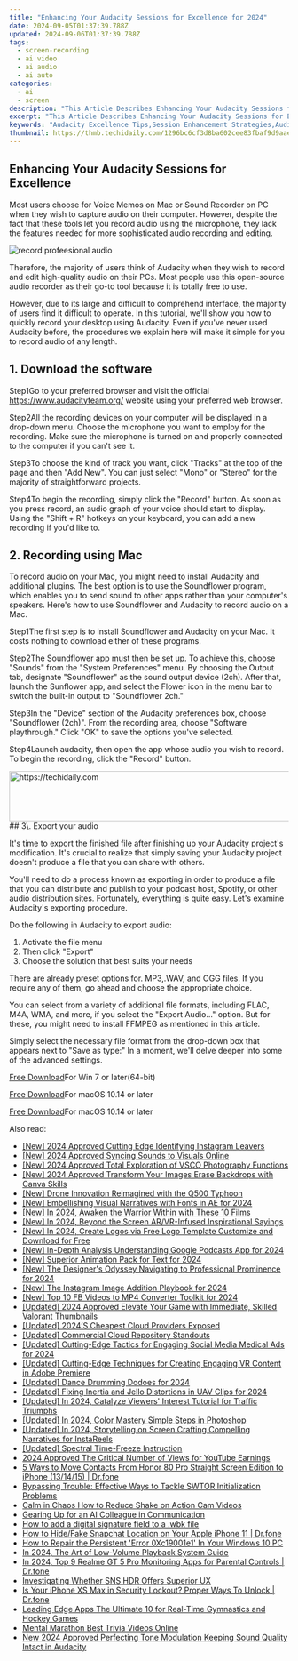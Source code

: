 ```yaml
---
title: "Enhancing Your Audacity Sessions for Excellence for 2024"
date: 2024-09-05T01:37:39.788Z
updated: 2024-09-06T01:37:39.788Z
tags: 
  - screen-recording
  - ai video
  - ai audio
  - ai auto
categories: 
  - ai
  - screen
description: "This Article Describes Enhancing Your Audacity Sessions for Excellence for 2024"
excerpt: "This Article Describes Enhancing Your Audacity Sessions for Excellence for 2024"
keywords: "Audacity Excellence Tips,Session Enhancement Strategies,Audio Quality Improvement,Audacity Masterclass,Excellent Audacity Techniques,Audacity Sound Optimization,Professional Audacity Practices"
thumbnail: https://thmb.techidaily.com/1296bc6cf3d8ba602cee83fbaf9d9aae0f41d750526e3d62954932be609de318.jpg
---
```


## Enhancing Your Audacity Sessions for Excellence

Most users choose for Voice Memos on Mac or Sound Recorder on PC when they wish to capture audio on their computer. However, despite the fact that these tools let you record audio using the microphone, they lack the features needed for more sophisticated audio recording and editing.

![record profeesional audio](https://images.wondershare.com/filmora/article-images/Audacity-add-audio.jpg)

Therefore, the majority of users think of Audacity when they wish to record and edit high-quality audio on their PCs. Most people use this open-source audio recorder as their go-to tool because it is totally free to use.

However, due to its large and difficult to comprehend interface, the majority of users find it difficult to operate. In this tutorial, we'll show you how to quickly record your desktop using Audacity. Even if you've never used Audacity before, the procedures we explain here will make it simple for you to record audio of any length.

## 1\. Download the software

Step1Go to your preferred browser and visit the official <https://www.audacityteam.org/> website using your preferred web browser.

Step2All the recording devices on your computer will be displayed in a drop-down menu. Choose the microphone you want to employ for the recording. Make sure the microphone is turned on and properly connected to the computer if you can't see it.

Step3To choose the kind of track you want, click "Tracks" at the top of the page and then "Add New". You can just select "Mono" or "Stereo" for the majority of straightforward projects.

Step4To begin the recording, simply click the "Record" button. As soon as you press record, an audio graph of your voice should start to display. Using the "Shift + R" hotkeys on your keyboard, you can add a new recording if you'd like to.

## 2\. Recording using Mac

To record audio on your Mac, you might need to install Audacity and additional plugins. The best option is to use the Soundflower program, which enables you to send sound to other apps rather than your computer's speakers. Here's how to use Soundflower and Audacity to record audio on a Mac.

Step1The first step is to install Soundflower and Audacity on your Mac. It costs nothing to download either of these programs.

Step2The Soundflower app must then be set up. To achieve this, choose "Sounds" from the "System Preferences" menu. By choosing the Output tab, designate "Soundflower" as the sound output device (2ch). After that, launch the Sunflower app, and select the Flower icon in the menu bar to switch the built-in output to "Soundflower 2ch."

Step3In the "Device" section of the Audacity preferences box, choose "Soundflower (2ch)". From the recording area, choose "Software playthrough." Click "OK" to save the options you've selected.

Step4Launch audacity, then open the app whose audio you wish to record. To begin the recording, click the "Record" button.

<!-- affiliate ads begin -->
<a href="https://imp.i357552.net/c/5597632/947750/11832" target="_top" id="947750">
  <img src="//a.impactradius-go.com/display-ad/11832-947750" border="0" alt="https://techidaily.com" width="728" height="90"/>
</a>
<img height="0" width="0" src="https://imp.i357552.net/i/5597632/947750/11832" style="position:absolute;visibility:hidden;" border="0" />
<!-- affiliate ads end -->
## 3\. Export your audio

It's time to export the finished file after finishing up your Audacity project's modification. It's crucial to realize that simply saving your Audacity project doesn't produce a file that you can share with others.

You'll need to do a process known as exporting in order to produce a file that you can distribute and publish to your podcast host, Spotify, or other audio distribution sites. Fortunately, everything is quite easy. Let's examine Audacity's exporting procedure.

Do the following in Audacity to export audio:

1. Activate the file menu
2. Then click "Export"
3. Choose the solution that best suits your needs

There are already preset options for. MP3,.WAV, and OGG files. If you require any of them, go ahead and choose the appropriate choice.

You can select from a variety of additional file formats, including FLAC, M4A, WMA, and more, if you select the "Export Audio..." option. But for these, you might need to install FFMPEG as mentioned in this article.

Simply select the necessary file format from the drop-down box that appears next to "Save as type:" In a moment, we'll delve deeper into some of the advanced settings.

[Free Download](https://tools.techidaily.com/wondershare/filmora/download/)For Win 7 or later(64-bit)

[Free Download](https://tools.techidaily.com/wondershare/filmora/download/)For macOS 10.14 or later

[Free Download](https://tools.techidaily.com/wondershare/filmora/download/)For macOS 10.14 or later

<ins class="adsbygoogle"
     style="display:block"
     data-ad-format="autorelaxed"
     data-ad-client="ca-pub-7571918770474297"
     data-ad-slot="1223367746"></ins>

<ins class="adsbygoogle"
     style="display:block"
     data-ad-format="autorelaxed"
     data-ad-client="ca-pub-7571918770474297"
     data-ad-slot="1223367746"></ins>



<ins class="adsbygoogle"
     style="display:block"
     data-ad-client="ca-pub-7571918770474297"
     data-ad-slot="8358498916"
     data-ad-format="auto"
     data-full-width-responsive="true"></ins>


<span class="atpl-alsoreadstyle">Also read:</span>
<div><ul>
<li><a href="https://instagram-video-recordings.techidaily.com/new-2024-approved-cutting-edge-identifying-instagram-leavers/"><u>[New] 2024 Approved  Cutting Edge  Identifying Instagram Leavers</u></a></li>
<li><a href="https://fox-direct.techidaily.com/new-2024-approved-syncing-sounds-to-visuals-online/"><u>[New] 2024 Approved  Syncing Sounds to Visuals Online</u></a></li>
<li><a href="https://fox-direct.techidaily.com/new-2024-approved-total-exploration-of-vsco-photography-functions/"><u>[New] 2024 Approved  Total Exploration of VSCO Photography Functions</u></a></li>
<li><a href="https://fox-direct.techidaily.com/new-2024-approved-transform-your-images-erase-backdrops-with-canva-skills/"><u>[New] 2024 Approved  Transform Your Images  Erase Backdrops with Canva Skills</u></a></li>
<li><a href="https://fox-direct.techidaily.com/new-drone-innovation-reimagined-with-the-q500-typhoon/"><u>[New] Drone Innovation Reimagined with the Q500 Typhoon</u></a></li>
<li><a href="https://fox-direct.techidaily.com/new-embellishing-visual-narratives-with-fonts-in-ae-for-2024/"><u>[New] Embellishing Visual Narratives with Fonts in AE for 2024</u></a></li>
<li><a href="https://fox-direct.techidaily.com/new-in-2024-awaken-the-warrior-within-with-these-10-films/"><u>[New] In 2024, Awaken the Warrior Within with These 10 Films</u></a></li>
<li><a href="https://fox-direct.techidaily.com/new-in-2024-beyond-the-screen-arvr-infused-inspirational-sayings/"><u>[New] In 2024, Beyond the Screen  AR/VR-Infused Inspirational Sayings</u></a></li>
<li><a href="https://fox-direct.techidaily.com/new-in-2024-create-logos-via-free-logo-template-customize-and-download-for-free/"><u>[New] In 2024, Create Logos via Free Logo Template Customize and Download for Free</u></a></li>
<li><a href="https://fox-direct.techidaily.com/new-in-depth-analysis-understanding-google-podcasts-app-for-2024/"><u>[New] In-Depth Analysis  Understanding Google Podcasts App for 2024</u></a></li>
<li><a href="https://fox-direct.techidaily.com/new-superior-animation-pack-for-text-for-2024/"><u>[New] Superior Animation Pack for Text for 2024</u></a></li>
<li><a href="https://fox-direct.techidaily.com/new-the-designers-odyssey-navigating-to-professional-prominence-for-2024/"><u>[New] The Designer's Odyssey  Navigating to Professional Prominence for 2024</u></a></li>
<li><a href="https://fox-direct.techidaily.com/new-the-instagram-image-addition-playbook-for-2024/"><u>[New] The Instagram Image Addition Playbook for 2024</u></a></li>
<li><a href="https://facebook-video-files.techidaily.com/new-top-10-fb-videos-to-mp4-converter-toolkit-for-2024/"><u>[New] Top 10 FB Videos to MP4 Converter Toolkit for 2024</u></a></li>
<li><a href="https://youtube-data.techidaily.com/ed-2024-approved-elevate-your-game-with-immediate-skilled-valorant-thumbnails/"><u>[Updated] 2024 Approved  Elevate Your Game with Immediate, Skilled Valorant Thumbnails</u></a></li>
<li><a href="https://extra-tips.techidaily.com/updated-2024s-cheapest-cloud-providers-exposed/"><u>[Updated] 2024’S Cheapest Cloud Providers Exposed</u></a></li>
<li><a href="https://extra-tips.techidaily.com/updated-commercial-cloud-repository-standouts/"><u>[Updated] Commercial Cloud Repository Standouts</u></a></li>
<li><a href="https://fox-direct.techidaily.com/updated-cutting-edge-tactics-for-engaging-social-media-medical-ads-for-2024/"><u>[Updated] Cutting-Edge Tactics for Engaging Social Media Medical Ads for 2024</u></a></li>
<li><a href="https://fox-direct.techidaily.com/updated-cutting-edge-techniques-for-creating-engaging-vr-content-in-adobe-premiere/"><u>[Updated] Cutting-Edge Techniques for Creating Engaging VR Content in Adobe Premiere</u></a></li>
<li><a href="https://fox-direct.techidaily.com/updated-dance-drumming-dodoes-for-2024/"><u>[Updated] Dance Drumming Dodoes for 2024</u></a></li>
<li><a href="https://fox-direct.techidaily.com/updated-fixing-inertia-and-jello-distortions-in-uav-clips-for-2024/"><u>[Updated] Fixing Inertia and Jello Distortions in UAV Clips for 2024</u></a></li>
<li><a href="https://fox-direct.techidaily.com/updated-in-2024-catalyze-viewers-interest-tutorial-for-traffic-triumphs/"><u>[Updated] In 2024, Catalyze Viewers' Interest  Tutorial for Traffic Triumphs</u></a></li>
<li><a href="https://fox-direct.techidaily.com/updated-in-2024-color-mastery-simple-steps-in-photoshop/"><u>[Updated] In 2024, Color Mastery  Simple Steps in Photoshop</u></a></li>
<li><a href="https://fox-direct.techidaily.com/updated-in-2024-storytelling-on-screen-crafting-compelling-narratives-for-instareels/"><u>[Updated] In 2024, Storytelling on Screen  Crafting Compelling Narratives for InstaReels</u></a></li>
<li><a href="https://fox-direct.techidaily.com/updated-spectral-time-freeze-instruction/"><u>[Updated] Spectral Time-Freeze Instruction</u></a></li>
<li><a href="https://youtube-help.techidaily.com/2024-approved-the-critical-number-of-views-for-youtube-earnings/"><u>2024 Approved  The Critical Number of Views for YouTube Earnings</u></a></li>
<li><a href="https://blog-min.techidaily.com/5-ways-to-move-contacts-from-honor-80-pro-straight-screen-edition-to-iphone-131415-drfone-by-drfone-transfer-from-android-transfer-from-android/"><u>5 Ways to Move Contacts From Honor 80 Pro Straight Screen Edition to iPhone (13/14/15) | Dr.fone</u></a></li>
<li><a href="https://win-blog.techidaily.com/bypassing-trouble-effective-ways-to-tackle-swtor-initialization-problems/"><u>Bypassing Trouble: Effective Ways to Tackle SWTOR Initialization Problems</u></a></li>
<li><a href="https://fox-direct.techidaily.com/calm-in-chaos-how-to-reduce-shake-on-action-cam-videos/"><u>Calm in Chaos  How to Reduce Shake on Action Cam Videos</u></a></li>
<li><a href="https://mondly-stories.techidaily.com/gearing-up-for-an-ai-colleague-in-communication/"><u>Gearing Up for an AI Colleague in Communication</u></a></li>
<li><a href="https://phone-solutions.techidaily.com/how-to-add-a-digital-signature-field-to-a-wbk-file-by-ldigisigner-sign-a-word-sign-a-word/"><u>How to add a digital signature field to a .wbk file</u></a></li>
<li><a href="https://location-social.techidaily.com/how-to-hidefake-snapchat-location-on-your-apple-iphone-11-drfone-by-drfone-virtual-ios/"><u>How to Hide/Fake Snapchat Location on Your Apple iPhone 11 | Dr.fone</u></a></li>
<li><a href="https://win-solutions.techidaily.com/how-to-repair-the-persistent-error-0xc19001e1-in-your-windows-10-pc/"><u>How to Repair the Persistent 'Error 0Xc19001e1' In Your Windows 10 PC</u></a></li>
<li><a href="https://fox-direct.techidaily.com/in-2024-the-art-of-low-volume-playback-system-guide/"><u>In 2024, The Art of Low-Volume Playback  System Guide</u></a></li>
<li><a href="https://android-location-track.techidaily.com/in-2024-top-9-realme-gt-5-pro-monitoring-apps-for-parental-controls-drfone-by-drfone-virtual-android/"><u>In 2024, Top 9 Realme GT 5 Pro Monitoring Apps for Parental Controls | Dr.fone</u></a></li>
<li><a href="https://extra-information.techidaily.com/investigating-whether-sns-hdr-offers-superior-ux/"><u>Investigating Whether SNS HDR Offers Superior UX</u></a></li>
<li><a href="https://iphone-unlock.techidaily.com/is-your-iphone-xs-max-in-security-lockout-proper-ways-to-unlock-drfone-by-drfone-ios/"><u>Is Your iPhone XS Max in Security Lockout? Proper Ways To Unlock | Dr.fone</u></a></li>
<li><a href="https://fox-direct.techidaily.com/leading-edge-apps-the-ultimate-10-for-real-time-gymnastics-and-hockey-games/"><u>Leading Edge Apps  The Ultimate 10 for Real-Time Gymnastics and Hockey Games</u></a></li>
<li><a href="https://fox-direct.techidaily.com/mental-marathon-best-trivia-videos-online/"><u>Mental Marathon  Best Trivia Videos Online</u></a></li>
<li><a href="https://voice-adjusting.techidaily.com/new-2024-approved-perfecting-tone-modulation-keeping-sound-quality-intact-in-audacity/"><u>New 2024 Approved Perfecting Tone Modulation Keeping Sound Quality Intact in Audacity</u></a></li>
</ul></div>
